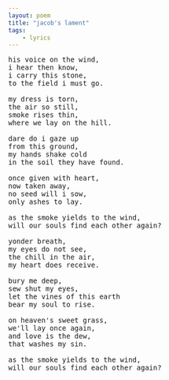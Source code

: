 ```yaml
---
layout: poem
title: "jacob's lament"
tags: 
    - lyrics
---
```


<pre class="stanza">
his voice on the wind,
i hear then know,
i carry this stone,
to the field i must go.

my dress is torn,
the air so still,
smoke rises thin,
where we lay on the hill.

dare do i gaze up
from this ground,
my hands shake cold
in the soil they have found.

once given with heart,
now taken away,
no seed will i sow,
only ashes to lay.

as the smoke yields to the wind,
will our souls find each other again?

yonder breath,
my eyes do not see,
the chill in the air,
my heart does receive.

bury me deep,
sew shut my eyes,
let the vines of this earth
bear my soul to rise.

on heaven's sweet grass,
we'll lay once again,
and love is the dew,
that washes my sin.

as the smoke yields to the wind,
will our souls find each other again?

</pre>



